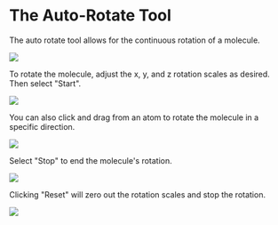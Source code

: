 # The Auto-Rotate Tool

The auto rotate tool allows for the continuous rotation of a molecule. 

![][1]

[1]: images/6-auto-rotate-tool/bcfbd92f-d657-492e-8a93-1332a59ada97.png

To rotate the molecule, adjust the x, y, and z rotation scales as desired. Then select "Start".

![][2]

[2]: images/6-auto-rotate-tool/a328868b-9edd-452d-b6db-81f8f8e70343.png

You can also click and drag from an atom to rotate the molecule in a specific direction.

![][3]

[3]: images/6-auto-rotate-tool/f35e86a1-2d4a-49ef-b484-0406174342ec.png

Select "Stop" to end the molecule's rotation. 

![][4]

[4]: images/6-auto-rotate-tool/634329ad-32ac-44ac-bee4-7da407d321b2.png

Clicking "Reset" will zero out the rotation scales and stop the rotation.

![][5]

[5]: images/6-auto-rotate-tool/06e8c01e-9f3d-477d-b52a-15e9ca7d0cc4.png
